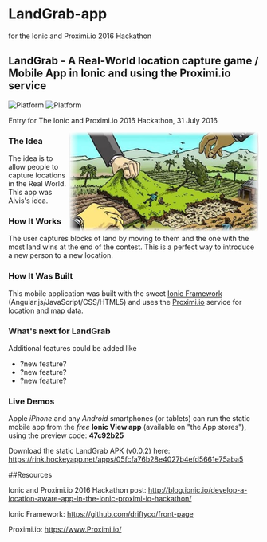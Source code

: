 # LandGrab-app
for the Ionic and Proximi.io 2016 Hackathon

## LandGrab  - A Real-World location capture game / Mobile App in Ionic and using the Proximi.io service

![Platform](https://img.shields.io/badge/platform-Android-brightgreen.svg)
![Platform](https://img.shields.io/badge/platform-iOS-blue.svg)

Entry for The Ionic and Proximi.io 2016 Hackathon, 31 July 2016

<img align="right" height="200" src="https://raw.githubusercontent.com/mkobar/LandGrab-app/master/www/img/landgrab1.png">

### The Idea
The idea is to allow people to capture locations in the Real World.  This app was Alvis's idea.

### How It Works
The user captures blocks of land by moving to them and the one with the most land wins at the end of the contest.  This is a perfect way to introduce a new person to a new location.


### How It Was Built
This mobile application was built with the sweet [Ionic Framework](http://ionicframework.com/) (Angular.js/JavaScript/CSS/HTML5) and uses the [Proximi.io](https://www.Proximi.io/) service for location and map data. 

### What's next for LandGrab
Additional features could be added like 

*   ?new feature?
*   ?new feature? 
*   ?new feature?

### Live Demos
Apple *iPhone* and any *Android* smartphones (or tablets) can run the static mobile app from the _free_ **Ionic View app** (available on "the App stores"), using the preview code: **47c92b25**

Download the static LandGrab APK (v0.0.2) here:  https://rink.hockeyapp.net/apps/05fcfa76b28e4027b4efd5661e75aba5

##Resources

Ionic and Proximi.io 2016 Hackathon post: http://blog.ionic.io/develop-a-location-aware-app-in-the-ionic-proximi-io-hackathon/

Ionic Framework: https://github.com/driftyco/front-page

Proximi.io: https://www.Proximi.io/
